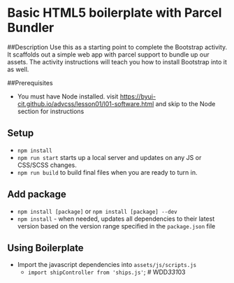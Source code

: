 # Basic HTML5 boilerplate with Parcel Bundler

##Description
Use this as a starting point to complete the Bootstrap activity. It scaffolds out a simple web app with parcel support to bundle up our assets. The activity instructions will teach you how to install Bootstrap into it as well.

##Prerequisites

- You must have Node installed. visit https://byui-cit.github.io/advcss/lesson01/l01-software.html and skip to the Node section for instructions

## Setup

- `npm install`
- `npm run start` starts up a local server and updates on any JS or CSS/SCSS changes.
- `npm run build` to build final files when you are ready to turn in.

## Add package

- `npm install [package]` or `npm install [package] --dev`
- `npm install` - when needed, updates all dependencies to their latest version based on the version range specified in the `package.json` file

## Using Boilerplate

- Import the javascript dependencies into `assets/js/scripts.js`
  - `import shipController from 'ships.js'`;
#   W D D _ 3 3 1 _ 0 3  
 